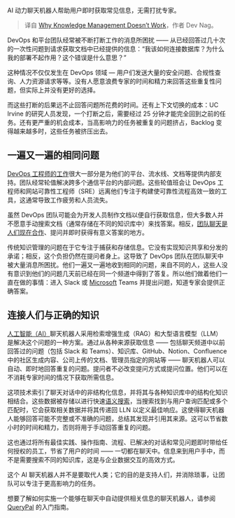 <!--
title: 解析知识管理的失效之因
cover: https://cdn.thenewstack.io/media/2024/02/16541c76-knowledge-management-doesnt-work-1024x576.jpg
-->

AI 动力聊天机器人帮助用户即时获取常见信息，无需打扰专家。

> 译自 [Why Knowledge Management Doesn’t Work](https://thenewstack.io/why-knowledge-management-doesnt-work/)，作者 Dev Nag。

DevOps 和平台团队经常被不断打断工作的消息所困扰 —— 从已经回答过几十次的一次性问题到请求获取文档中已经提供的信息：“我该如何连接数据库？为什么我的部署不起作用？这个错误是什么意思？”

这种情况不仅仅发生在 DevOps 领域 — 用户们发送大量的安全问题、合规性查询、人力资源请求等等。没有人愿意浪费专家的时间和精力来回答这些重复性问题，但实际上并没有更好的选择。

而这些打断的后果远不止回答问题所花费的时间。还有上下文切换的成本：UC Irvine 的研究人员发现，一个打断之后，需要经过 25 分钟才能完全回到之前的任务。还有更严重的机会成本，当高影响力的任务被重复的问题挤占，Backlog 变得越来越多时，这些任务被挤压出去。

## 一遍又一遍的相同问题

[DevOps 工程师的工作](https://roadmap.sh/devops)很大一部分是为他们的平台、流水线、文档等提供内部支持。团队经常轮值解决跨多个通信平台的内部问题。这些轮值班会让 DevOps 工程师和网站可靠性工程师（SRE）远离他们专注于构建使可靠性流程高效一致的工具，这通常导致工作疲劳和人员流失。

虽然 DevOps 团队可能会为开发人员制作文档以便自行获取信息，但大多数人并不愿意手动搜索文档（通常存储在不同的知识库中）来找答案。相反，[团队聊天是人们现在合作](https://thenewstack.io/chat-is-the-new-query/)、提问并即时获得有意义答案的地方。

传统知识管理的问题在于它专注于捕获和存储信息。它没有实现知识共享和分发的承诺；相反，这个负担仍然在提问者身上。这导致了 DevOps 团队在团队聊天中被大量消息所困扰。他们一遍又一遍地收到相同的问题，来自不同的人，这些人没有意识到他们的问题几天前已经在同一个频道中得到了答复。所以他们做着他们一直在做的事情：进入 Slack 或 [Microsoft](https://news.microsoft.com/?utm_content=inline-mention) Teams 并提出问题，知道专家会提供正确答案。

## 连接人们与正确的知识

[人工智能（AI）](https://thenewstack.io/ai/)聊天机器人采用检索增强生成（RAG）和大型语言模型（LLM）是解决这个问题的一种方案。通过从各种来源获取信息 —— 包括聊天频道中以前回答过的问题（包括 Slack 和 Teams）、知识库、GitHub、Notion、Confluence 中的社区生成内容、公司上传的文档、管理员指定的网站等 —— 聊天机器人可以自动、即时地回答重复的问题。提问者不必改变提问方式或提问位置。他们可以在不消耗专家时间的情况下获取所需信息。

这项技术索引了聊天对话中的非结构化信息，并将其与各种知识库中的结构化知识相结合。这些数据被存储以进行快速[语义搜索](https://www.querypal.com/semantic-search/)，当搜索找到与用户查询匹配或多个匹配时，它会获取相关数据并将其传递回 LLN 以定义最佳响应。这使得聊天机器人能够回答可能不完整或不准确的问题，总结其发现并引用其来源。这可以节省数小时的时间和精力，否则将用于手动回答重复的问题。

这也通过将所有最佳实践、操作指南、流程、已解决的对话和常见问题即时带给任何授权的员工，节省了用户的时间 —— 一切都在聊天中。信息来到用户手中，而不是需要搜索不同的知识库，这是与企业数据交互的高效方式。

这个 AI 聊天机器人并不是要取代人类；它的目的是支持人们，并消除琐事，让团队可以专注于更高影响力的任务。

想要了解如何实施一个能够在聊天中自动提供相关信息的聊天机器人，请参阅 [QueryPal](https://www.querypal.com/solutions/#LB-VN92tNVCrCzANMAF6giwVo) 的入门指南。
